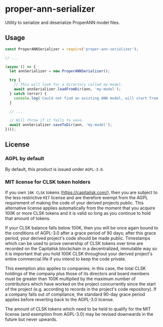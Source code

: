 # proper-ann-serializer
Utility to serialize and deserialize ProperANN model files.

## Usage

```js
const ProperANNSerializer = require('proper-ann-serializer');

// ...

(async () => {
  let annSerializer = new ProperANNSerializer();

  try {
    // This will look for a directory called my-model.
    await annSerializer.loadFromDir(ann, 'my-model');
  } catch (error) {
    console.log('Could not find an existing ANN model, will start from scratch...');
  }

  // ...

  // Will throw if it fails to save.
  await annSerializer.saveToDir(ann, 'my-model');
})();
```

## License

### AGPL by default

By default, this product is issued under `AGPL-3.0`.

### MIT license for CLSK token holders

If you own `10K CLSK` tokens (https://capitalisk.com/), then you are subject to the less restrictive `MIT` license and are therefore exempt from the AGPL requirement of making the code of your derived projects public. This alternative license applies automatically from the moment that you acquire 100K or more CLSK tokens and it is valid so long as you continue to hold that amount of tokens.

If your CLSK balance falls below 100K, then you will be once again bound to the conditions of AGPL-3.0 after a grace period of 90 days; after this grace period, your derived project's code should be made public. Timestamps which can be used to prove ownership of CLSK tokens over time are recorded on the Capitalisk blockchain in a decentralized, immutable way so it is important that you hold 100K CLSK throughout your derived project's entire commercial life if you intend to keep the code private.

This exemption also applies to companies; in this case, the total CLSK holdings of the company plus those of its directors and board members must be greater than 100K multiplied by the maximum number of contributors which have worked on the project concurrently since the start of the project (e.g. according to records in the project's code repository). If a company falls out of compliance, the standard 90-day grace period applies before reverting back to the AGPL-3.0 license.

The amount of CLSK tokens which need to be held to qualify for the MIT license (and exemption from AGPL-3.0) may be revised downwards in the future but never upwards.

